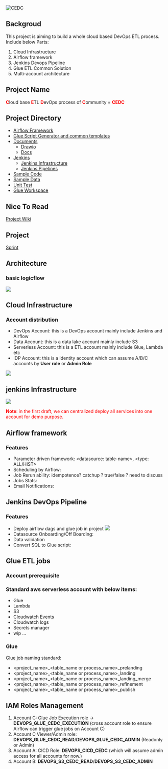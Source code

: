 ![CEDC](https://gitee.com/SixGod2019/shared-info/raw/master/github_images/images/cedc-logo.png)
## Backgroud
This project is aiming to build a whole cloud based DevOps ETL process. Include below Parts:
1. Cloud Infrastructure
2. Airflow framework
3. Jenkins Devops Pipeline
4. Glue ETL Common Solution
5. Multi-account architecture



## Project Name
<font color=red>**C**</font>loud base <font color=red>**E**</font>TL <font color=red>**D**</font>evOps process of <font color=red>**C**</font>ommunity = <font color=red>**CEDC**</font>

## Project Directory
- [Airflow Framework](https://github.com/SixGod191001/CEDC/tree/main/airflow_framework/workspace)
- [Glue Script Generator and common templates](https://github.com/SixGod191001/CEDC/tree/main/common)
- [Documents](https://github.com/SixGod191001/CEDC/tree/main/documents)
  - [Drawio](https://github.com/SixGod191001/CEDC/tree/main/documents/drawio)
  - [Docs](https://github.com/SixGod191001/CEDC/tree/main/documents/drawio/docs)
- [Jenkins](https://github.com/SixGod191001/CEDC/tree/main/jenkins_framework)
  - [Jenkins Infrastructure](https://github.com/SixGod191001/CEDC/tree/main/jenkins_framework/serverless_jenkins_on_aws_fargate_cloudformation)
  - [Jenkins Pipelines](https://github.com/SixGod191001/CEDC/tree/main/jenkins_framework/pipeline)
- [Sample Code](https://github.com/SixGod191001/CEDC/tree/main/sample_code)
- [Sample Data](https://github.com/SixGod191001/CEDC/tree/main/sample_data)
- [Unit Test](https://github.com/SixGod191001/CEDC/tree/main/tests)
- [Glue Workspace](https://github.com/SixGod191001/CEDC/tree/main/workspace)



## Nice To Read
[Project Wiki](https://github.com/SixGod191001/CEDC/wiki)

## Project
[Sprint](https://github.com/users/SixGod191001/projects/2)

## Architecture
### basic logicflow
![](https://gitee.com/SixGod2019/shared-info/raw/master/github_images/images/basic_logicflow.png)



## Cloud Infrastructure
### Account distribution 
- DevOps Account: this is a DevOps account mainly include Jenkins and Airflow
- Data Account: this is a data lake account mainly include S3
- Serverless Account: this is a ETL account mainly include Glue, Lambda etc
- IDP Account: this is a Identity account which can assume A/B/C accounts by **User role** or **Admin Role**

![](https://gitee.com/SixGod2019/shared-info/raw/master/github_images/images/%E5%A4%9A%E8%B4%A6%E6%88%B7%E4%BD%93%E7%B3%BB%E7%BB%93%E6%9E%84.drawio.png)
## jenkins Infrastructure

![](https://d2908q01vomqb2.cloudfront.net/7719a1c782a1ba91c031a682a0a2f8658209adbf/2021/03/24/Jenkins.jpg)


<font color=red>**Note**: in the first draft, we can centralized deploy all services into one account for demo purpose.</font>


## Airflow framework
### Features
- Parameter driven framework: <datasource: table-name>, <type: ALL/HIST>
- Scheduling by Airflow:
- Job Rerun ability: idempotence? catchup ? true/false ? need to discuss
- Jobs Stats:
- Email Notifications:


## Jenkins DevOps Pipeline
### Features
- Deploy airflow dags and glue job in project
  ![](https://gitee.com/SixGod2019/shared-info/raw/master/github_images/images/jenkins_basic_diagram.png)
- Datasource Onboarding/Off Boarding:
- Data validation
- Convert SQL to Glue script: 

## Glue ETL jobs
### Account prerequisite
### Standard aws serverless account with below items:
- Glue
- Lambda
- S3
- Cloudwatch Events
- Cloudwatch logs
- Secrets manager
- wip ...

### Glue
Glue job naming standard: 
- <project_name>_<table_name or process_name>_prelanding
- <project_name>_<table_name or process_name>_landing
- <project_name>_<table_name or process_name>_landing_merge
- <project_name>_<table_name or process_name>_refinement
- <project_name>_<table_name or process_name>_publish




## IAM Roles Management
1. Account C: Glue Job Execution role -> **DEVOPS_GLUE_CEDC_EXECUTION** (cross account role to ensure Airflow can trigger glue jobs on Account C)
2. Account C Viewer/Admin role: **DEVOPS_GLUE_CEDC_READ**/**DEVOPS_GLUE_CEDC_ADMIN** (Readonly or Admin)
3. Account A: CICD Role: **DEVOPS_CICD_CEDC** (which will assume admin access for all accounts for now.)
4. Account B: **DEVOPS_S3_CEDC_READ**/**DEVOPS_S3_CEDC_ADMIN**
